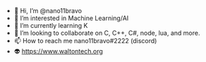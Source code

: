 - 👋 Hi, I’m @nano11bravo
- 👀 I’m interested in Machine Learning/AI
- 🌱 I’m currently learning K
- 💞️ I’m looking to collaborate on C, C++, C#, node, lua, and more.
- 📫 How to reach me nano11bravo#2222 (discord)
- 👽 https://www.waltontech.org
